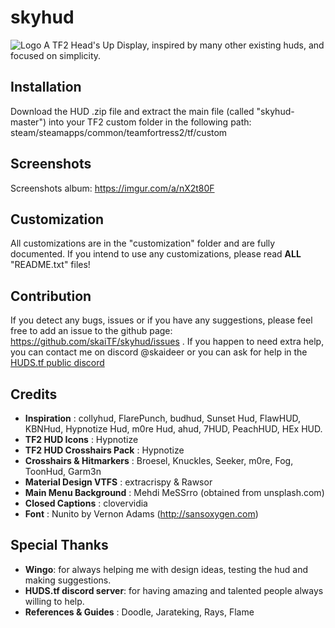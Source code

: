 # skyhud
![Logo](https://i.imgur.com/NtvSG1A.png)
A TF2 Head's Up Display, inspired by many other existing huds, and focused on simplicity.

## Installation
Download the HUD .zip file and extract the main file (called "skyhud-master") into your TF2 custom folder in the following path: steam/steamapps/common/teamfortress2/tf/custom

## Screenshots
Screenshots album: https://imgur.com/a/nX2t80F

## Customization
All customizations are in the "customization" folder and are fully documented. If you intend to use any customizations, please read **ALL** "README.txt" files!

## Contribution
If you detect any bugs, issues or if you have any suggestions, please feel free to add an issue to the github page: https://github.com/skaiTF/skyhud/issues .
If you happen to need extra help, you can contact me on discord @skaideer or you can ask for help in the [HUDS.tf public discord](http://discord.huds.tf/)

## Credits
- **Inspiration** : collyhud, FlarePunch, budhud, Sunset Hud, FlawHUD, KBNHud, Hypnotize Hud, m0re Hud, ahud, 7HUD, PeachHUD, HEx HUD.
- **TF2 HUD Icons** : Hypnotize
- **TF2 HUD Crosshairs Pack** : Hypnotize
- **Crosshairs & Hitmarkers** : Broesel, Knuckles, Seeker, m0re, Fog, ToonHud, Garm3n
- **Material Design VTFS** : extracrispy & Rawsor
- **Main Menu Background** : Mehdi MeSSrro (obtained from unsplash.com)
- **Closed Captions** : clovervidia
- **Font** : Nunito by Vernon Adams (http://sansoxygen.com)

## Special Thanks
- **Wingo**: for always helping me with design ideas, testing the hud and making suggestions.
- **HUDS.tf discord server**: for having amazing and talented people always willing to help.
- **References & Guides** : Doodle, Jarateking, Rays, Flame


